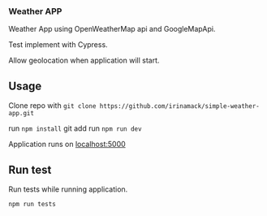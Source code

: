 ### Weather APP

Weather App using OpenWeatherMap api and GoogleMapApi.

Test implement with Cypress.

Allow geolocation when application will start.

## Usage

Clone repo with `git clone https://github.com/irinamack/simple-weather-app.git`

run `npm install`
git add
run `npm run dev`

Application runs on [localhost:5000](http://localhost:5000/)

## Run test
Run tests while running application.

`npm run tests`
